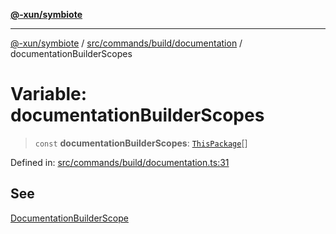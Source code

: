[**@-xun/symbiote**](../../../../../README.md)

***

[@-xun/symbiote](../../../../../README.md) / [src/commands/build/documentation](../README.md) / documentationBuilderScopes

# Variable: documentationBuilderScopes

> `const` **documentationBuilderScopes**: [`ThisPackage`](../../../../configure/enumerations/ThisPackageGlobalScope.md#thispackage)[]

Defined in: [src/commands/build/documentation.ts:31](https://github.com/Xunnamius/symbiote/blob/c906eda89d66141c6f3c16d7f7097163c518f8e6/src/commands/build/documentation.ts#L31)

## See

[DocumentationBuilderScope](../../../../configure/enumerations/ThisPackageGlobalScope.md)
